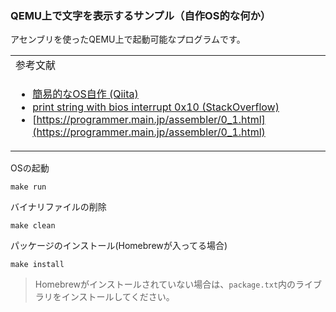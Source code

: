 ### QEMU上で文字を表示するサンプル（自作OS的な何か）
アセンブリを使ったQEMU上で起動可能なプログラムです。
<table>
<tr>
<td>
参考文献
</td>
</tr>
<tr>
<td>

- [簡易的なOS自作 (Qiita)](https://qiita.com/suwa3/items/80574687644d70729be1)<br>
- [print string with bios interrupt 0x10 (StackOverflow)](https://stackoverflow.com/questions/27332266/print-string-with-bios-interrupt-0x10)<br>
- [https://programmer.main.jp/assembler/0_1.html](https://programmer.main.jp/assembler/0_1.html)<br>
</td>
</tr>
<table>

OSの起動
```
make run
```
バイナリファイルの削除
```
make clean
```
パッケージのインストール(Homebrewが入ってる場合)
```
make install
```
> Homebrewがインストールされていない場合は、`package.txt`内のライブラリをインストールしてください。
